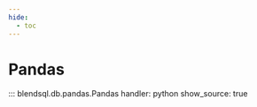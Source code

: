 ```yaml
---
hide:
  - toc
---
```

# Pandas 

::: blendsql.db.pandas.Pandas
    handler: python
    show_source: true
    